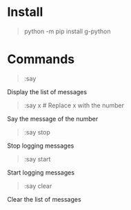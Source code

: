 # Install

> python -m pip install g-python

# Commands

> :say

Display the list of messages

> :say x        # Replace x with the number

Say the message of the number

> :say stop

Stop logging messages

> :say start

Start logging messages

> :say clear

Clear the list of messages
